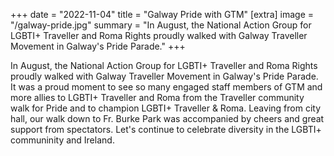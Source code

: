 +++
date = "2022-11-04"
title = "Galway Pride with GTM"
[extra]
image = "/galway-pride.jpg"
summary = "In August, the National Action Group for LGBTI+ Traveller and Roma Rights proudly walked with Galway Traveller Movement in Galway's Pride Parade."
+++

In August, the National Action Group for LGBTI+ Traveller and Roma Rights proudly walked with Galway Traveller Movement in Galway's Pride Parade. It was a proud moment to see so many engaged staff members of GTM and more allies to LGBTI+ Traveller and Roma from the Traveller community walk for Pride and to champion LGBTI+ Traveller & Roma. Leaving from city hall, our walk down to Fr. Burke Park was accompanied by cheers and great support from spectators. Let's continue to celebrate diversity in the LGBTI+ communinity and Ireland. 

